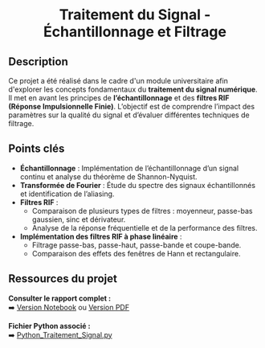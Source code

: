 <div align="center">
  <h1> Traitement du Signal - Échantillonnage et Filtrage </h1>
</div> 

## Description 
Ce projet a été réalisé dans le cadre d'un module universitaire afin d'explorer les concepts fondamentaux du **traitement du signal numérique**. Il met en avant les principes de **l’échantillonnage** et des **filtres RIF (Réponse Impulsionnelle Finie)**. L’objectif est de comprendre l’impact des paramètres sur la qualité du signal et d’évaluer différentes techniques de filtrage.

## Points clés  
- **Échantillonnage** : Implémentation de l’échantillonnage d’un signal continu et analyse du théorème de Shannon-Nyquist.
- **Transformée de Fourier** : Étude du spectre des signaux échantillonnés et identification de l’aliasing.
- **Filtres RIF** :
  - Comparaison de plusieurs types de filtres : moyenneur, passe-bas gaussien, sinc et dérivateur.
  - Analyse de la réponse fréquentielle et de la performance des filtres.
- **Implémentation des filtres RIF à phase linéaire** :
  - Filtrage passe-bas, passe-haut, passe-bande et coupe-bande.
  - Comparaison des effets des fenêtres de Hann et rectangulaire.
 
## Ressources du projet

**Consulter le rapport complet :**  
➡️ [Version Notebook](./Notebook_Traitement_Signal.ipynb) ou [Version PDF](./Traitement_Signal.pdf)

**Fichier Python associé :**  
➡️ [Python_Traitement_Signal.py](./src/Python_Traitement_Signal.py)
